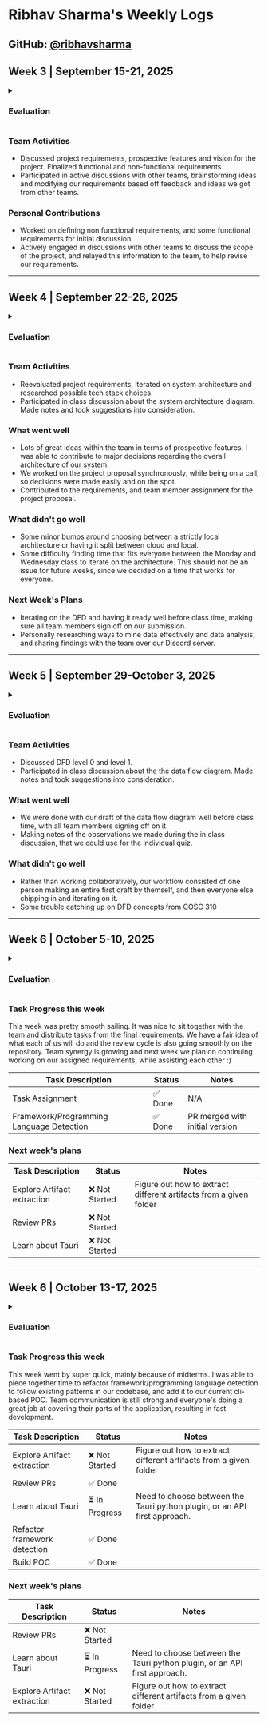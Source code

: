 # Ribhav Sharma's Weekly Logs

**GitHub:** [@ribhavsharma](https://github.com/ribhavsharma)
---

## Week 3 | September 15-21, 2025

<details>
  <summary><h3>Evaluation</h3></summary>

 <img width="1325" height="701" alt="image" src="https://github.com/user-attachments/assets/59e55347-bc02-4485-baa7-98bab500a08d" />
 
</details>

### Team Activities
- Discussed project requirements, prospective features and vision for the project. Finalized functional and non-functional requirements.
- Participated in active discussions with other teams, brainstorming ideas and modifying our requirements based off feedback and ideas we got from other teams.

### Personal Contributions
- Worked on defining non functional requirements, and some functional requirements for initial discussion.
- Actively engaged in discussions with other teams to discuss the scope of the project, and relayed this information to the team, to help revise our requirements. 

---

## Week 4 | September 22-26, 2025

<details>
  <summary><h3>Evaluation</h3></summary>

 ![WhatsApp Image 2025-09-28 at 20 06 17_aba98d99](https://github.com/user-attachments/assets/d8df4e72-dfe8-476b-a7e5-2e5e2a205245)

 
</details>

### Team Activities
- Reevaluated project requirements, iterated on system architecture and researched possible tech stack choices. 
- Participated in class discussion about the system architecture diagram. Made notes and took suggestions into consideration.

### What went well
- Lots of great ideas within the team in terms of prospective features. I was able to contribute to major decisions regarding the overall architecture of our system.
- We worked on the project proposal synchronously, while being on a call, so decisions were made easily and on the spot.
- Contributed to the requirements, and team member assignment for the project proposal.

### What didn't go well
- Some minor bumps around choosing between a strictly local architecture or having it split between cloud and local.
- Some difficulty finding time that fits everyone between the Monday and Wednesday class to iterate on the architecture. This should not be an issue for future weeks, since we decided on a time that works for everyone.

### Next Week's Plans
- Iterating on the DFD and having it ready well before class time, making sure all team members sign off on our submission.
- Personally researching ways to mine data effectively and data analysis, and sharing findings with the team over our Discord server.

---

## Week 5 | September 29-October 3, 2025

<details>
  <summary><h3>Evaluation</h3></summary>

 <img width="1215" height="700" alt="image" src="https://github.com/user-attachments/assets/194ef00c-58bf-413a-9716-bc273bc5f08e" />

</details>

### Team Activities
- Discussed DFD level 0 and level 1.
- Participated in class discussion about the the data flow diagram. Made notes and took suggestions into consideration.

### What went well
- We were done with our draft of the data flow diagram well before class time, with all team members signing off on it.
- Making notes of the observations we made during the in class discussion, that we could use for the individual quiz.

### What didn't go well
- Rather than working collaboratively, our workflow consisted of one person making an entire first draft by themself, and then everyone else chipping in and iterating on it.
- Some trouble catching up on DFD concepts from COSC 310

---

## Week 6 | October 5-10, 2025

<details>
  <summary><h3>Evaluation</h3></summary>

 <img width="1640" height="946" alt="image" src="https://github.com/user-attachments/assets/6c23bd45-c8cf-49af-a4f2-0f55d99d51f6" />

</details>

### Task Progress this week

This week was pretty smooth sailing. It was nice to sit together with the team and distribute tasks from the final requirements. We have a fair idea of what each of us will do and the review cycle is also going smoothly on the repository. Team synergy is growing and next week we plan on continuing working on our assigned requirements, while assisting each other :)


| Task Description     | Status        | Notes           |
|----------------------|---------------|-----------------|
| Task Assignment  | ✅ Done        | N/A  |
| Framework/Programming Language Detection  | ✅ Done   | PR merged with initial version  |

### Next week's plans

| Task Description     | Status        | Notes           |
|----------------------|---------------|-----------------|
| Explore Artifact extraction | ❌ Not Started       | Figure out how to extract different artifacts from a given folder |
| Review PRs | ❌ Not Started   |  |
| Learn about Tauri | ❌ Not Started   |  |

---

## Week 6 | October 13-17, 2025

<details>
  <summary><h3>Evaluation</h3></summary>

<img width="1587" height="941" alt="image" src="https://github.com/user-attachments/assets/d19bdd4b-8e6d-47cc-8bbc-c44b2901c2a3" />


</details>

### Task Progress this week

This week went by super quick, mainly because of midterms. I was able to piece together time to refactor framework/programming language detection to follow existing patterns in our codebase, and add it to our current cli-based POC. Team communication is still strong and everyone's doing a great job at covering their parts of the application, resulting in fast development. 


| Task Description     | Status        | Notes           |
|----------------------|---------------|-----------------|
| Explore Artifact extraction | ❌ Not Started       | Figure out how to extract different artifacts from a given folder |
| Review PRs | ✅ Done      |  |
| Learn about Tauri | ⏳ In Progress      | Need to choose between the Tauri python plugin, or an API first approach. |
| Refactor framework detection | ✅ Done   | |
| Build POC | ✅ Done   | |


### Next week's plans

| Task Description     | Status        | Notes           |
|----------------------|---------------|-----------------|
| Review PRs | ❌ Not Started     |  |
| Learn about Tauri | ⏳ In Progress      | Need to choose between the Tauri python plugin, or an API first approach. |
| Explore Artifact extraction | ❌ Not Started       | Figure out how to extract different artifacts from a given folder |








